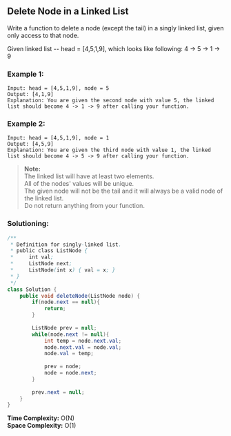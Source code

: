 ## Delete Node in a Linked List

Write a function to delete a node (except the tail) in a singly linked list, given only access to that node.

Given linked list -- head = [4,5,1,9], which looks like following:
4 -> 5 -> 1 -> 9  

### Example 1:
```
Input: head = [4,5,1,9], node = 5
Output: [4,1,9]
Explanation: You are given the second node with value 5, the linked list should become 4 -> 1 -> 9 after calling your function.
```

### Example 2:
```
Input: head = [4,5,1,9], node = 1
Output: [4,5,9]
Explanation: You are given the third node with value 1, the linked list should become 4 -> 5 -> 9 after calling your function.
```

> **Note:**  
> The linked list will have at least two elements.  
> All of the nodes' values will be unique.  
> The given node will not be the tail and it will always be a valid node of the linked list.  
> Do not return anything from your function.  


 ### Solutioning:

```java
/**
 * Definition for singly-linked list.
 * public class ListNode {
 *     int val;
 *     ListNode next;
 *     ListNode(int x) { val = x; }
 * }
 */
class Solution {
    public void deleteNode(ListNode node) {
        if(node.next == null){
            return;
        }
        
        ListNode prev = null;
        while(node.next != null){
            int temp = node.next.val;
            node.next.val = node.val;
            node.val = temp;
            
            prev = node;
            node = node.next;
        }
        
        prev.next = null;   
    }
}
```  
**Time Complexity:** O(N)   
**Space Complexity:** O(1) 
